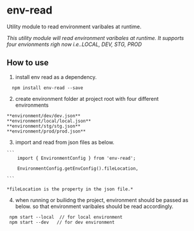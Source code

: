# env-read
Utility module to read environment varibales at runtime.

*This utility module will read environment varibales at runtime. It supports four envionments righ now i.e..LOCAL, DEV, STG, PROD*

## How to use

  1.  install env read as a dependency.
  
  ```
    npm install env-read --save
  ```
  
  2.  create environment folder at project root with four different environments
  
    **environment/dev/dev.json** 
    **environment/local/local.json**  
    **environment/stg/stg.json**  
    **environment/prod/prod.json** 
    
  3.  import and read from json files as below.
  
    ```
        import { EnvironmentConfig } from 'env-read';
        
        EnvironmentConfig.getEnvConfig().fileLocation,
        
    ```
    
    *fileLocation is the property in the json file.*
    
   4.  when running or builidng the project, environment should be passed as below. so that environment varibales should be read accordingly.
    
   ```
    npm start --local  // for local environment
    npm start --dev   // for dev environment
   ```
